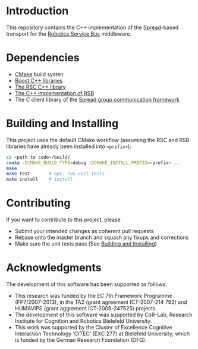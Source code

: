 # Introduction #

This repository contains the C++ implementation of the [Spread](https://www.spread.org)-based transport for the [Robotics Service Bus](https://github.com/open-rsx) middleware.

# Dependencies #

- [CMake](https://cmake.org/) build systen
- [Boost C++ libraries](https://www.boost.org/)
- [The RSC C++ library](https://github.com/open-rsx/rsc)
- [The C++ implementation of RSB](https://github.com/open-rsx/rsb-cpp)
- The C client library of the [Spread group communication framework](https://www.spread.org)

# Building and Installing #

This project uses the default CMake workflow (assuming the RSC and RSB libraries have already been installed into `<prefix>`):

```sh
cd <path to code>/build/
cmake -DCMAKE_BUILD_TYPE=debug -DCMAKE_INSTALL_PREFIX=<prefix> ..
make
make test       # opt. run unit tests
make install    # install
```

<!-- To generate a coverage report chose `coverage` as CMake build type and do -->
<!--  -->
<!-- ```sh -->
<!-- make -->
<!-- make test -->
<!-- make coverage -->
<!-- ``` -->

# Contributing #

If you want to contribute to this project, please

- Submit your intended changes as coherent pull requests
- Rebase onto the master branch and squash any fixups and corrections
- Make sure the unit tests pass (See [Building and Installing](#building-and-installing))

# Acknowledgments #

The development of this software has been supported as follows:

- This research was funded by the EC 7th Framework Programme (FP7/2007-2013), in the TA2 (grant agreement ICT-2007-214 793) and HUMAVIPS (grant aggrement ICT-2009-247525) projects.
- The development of this software was supported by CoR-Lab, Research Institute for Cognition and Robotics Bielefeld University.
- This work was supported by the Cluster of Excellence Cognitive Interaction Technology ‘CITEC’ (EXC 277) at Bielefeld University, which is funded by the German Research Foundation (DFG).
